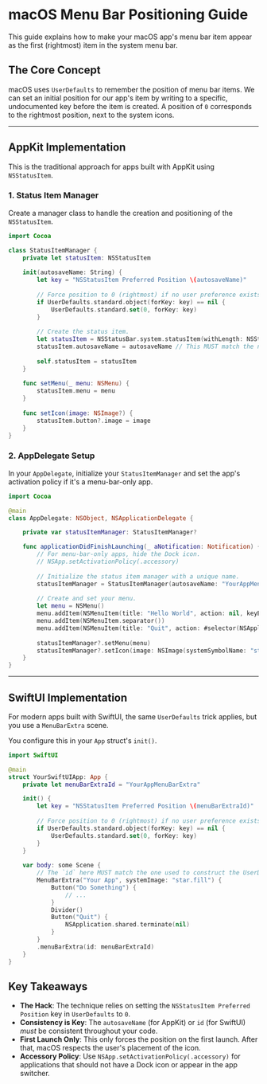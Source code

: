 # macOS Menu Bar Positioning Guide

This guide explains how to make your macOS app's menu bar item appear as the first (rightmost) item in the system menu bar.

## The Core Concept

macOS uses `UserDefaults` to remember the position of menu bar items. We can set an initial position for our app's item by writing to a specific, undocumented key before the item is created. A position of `0` corresponds to the rightmost position, next to the system icons.

---

## AppKit Implementation

This is the traditional approach for apps built with AppKit using `NSStatusItem`.

### 1. Status Item Manager

Create a manager class to handle the creation and positioning of the `NSStatusItem`.

```swift
import Cocoa

class StatusItemManager {
    private let statusItem: NSStatusItem
    
    init(autosaveName: String) {
        let key = "NSStatusItem Preferred Position \(autosaveName)"
        
        // Force position to 0 (rightmost) if no user preference exists.
        if UserDefaults.standard.object(forKey: key) == nil {
            UserDefaults.standard.set(0, forKey: key)
        }
        
        // Create the status item.
        let statusItem = NSStatusBar.system.statusItem(withLength: NSStatusItem.variableLength)
        statusItem.autosaveName = autosaveName // This MUST match the name used above.
        
        self.statusItem = statusItem
    }
    
    func setMenu(_ menu: NSMenu) {
        statusItem.menu = menu
    }
    
    func setIcon(image: NSImage?) {
        statusItem.button?.image = image
    }
}
```

### 2. AppDelegate Setup

In your `AppDelegate`, initialize your `StatusItemManager` and set the app's activation policy if it's a menu-bar-only app.

```swift
import Cocoa

@main
class AppDelegate: NSObject, NSApplicationDelegate {

    private var statusItemManager: StatusItemManager?

    func applicationDidFinishLaunching(_ aNotification: Notification) {
        // For menu-bar-only apps, hide the Dock icon.
        // NSApp.setActivationPolicy(.accessory)
        
        // Initialize the status item manager with a unique name.
        statusItemManager = StatusItemManager(autosaveName: "YourAppMenuBarItem")
        
        // Create and set your menu.
        let menu = NSMenu()
        menu.addItem(NSMenuItem(title: "Hello World", action: nil, keyEquivalent: ""))
        menu.addItem(NSMenuItem.separator())
        menu.addItem(NSMenuItem(title: "Quit", action: #selector(NSApplication.terminate(_:)), keyEquivalent: "q"))
        
        statusItemManager?.setMenu(menu)
        statusItemManager?.setIcon(image: NSImage(systemSymbolName: "star.fill", accessibilityDescription: "My App"))
    }
}
```

---

## SwiftUI Implementation

For modern apps built with SwiftUI, the same `UserDefaults` trick applies, but you use a `MenuBarExtra` scene.

You configure this in your `App` struct's `init()`.

```swift
import SwiftUI

@main
struct YourSwiftUIApp: App {
    private let menuBarExtraId = "YourAppMenuBarExtra"

    init() {
        let key = "NSStatusItem Preferred Position \(menuBarExtraId)"
        
        // Force position to 0 (rightmost) if no user preference exists.
        if UserDefaults.standard.object(forKey: key) == nil {
            UserDefaults.standard.set(0, forKey: key)
        }
    }
    
    var body: some Scene {
        // The `id` here MUST match the one used to construct the UserDefaults key above.
        MenuBarExtra("Your App", systemImage: "star.fill") {
            Button("Do Something") {
                // ...
            }
            Divider()
            Button("Quit") {
                NSApplication.shared.terminate(nil)
            }
        }
        .menuBarExtra(id: menuBarExtraId)
    }
}
```

## Key Takeaways

- **The Hack**: The technique relies on setting the `NSStatusItem Preferred Position` key in `UserDefaults` to `0`.
- **Consistency is Key**: The `autosaveName` (for AppKit) or `id` (for SwiftUI) *must* be consistent throughout your code.
- **First Launch Only**: This only forces the position on the first launch. After that, macOS respects the user's placement of the icon.
- **Accessory Policy**: Use `NSApp.setActivationPolicy(.accessory)` for applications that should not have a Dock icon or appear in the app switcher.